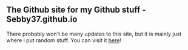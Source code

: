 ## The Github site for my Github stuff - Sebby37.github.io
There probably won't be many updates to this site, but it is mainly just where i put random stuff.
You can visit it [here](https://Sebby37.github.io/index.html)!
